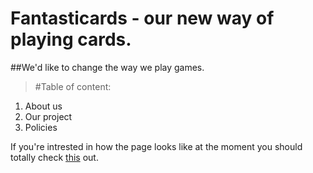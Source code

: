 # Fantasticards - our new way of playing cards.
##We'd like to change the way we play games.

> #Table of content: 

1. About us
2. Our project
3. Policies






If you're intrested in how the page looks like at the moment you should totally check [this](https://pages.github.com/) out.